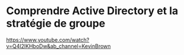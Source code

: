 # Comprendre Active Directory et la stratégie de groupe

https://www.youtube.com/watch?v=Q4I2lKHboDw&ab_channel=KevinBrown
